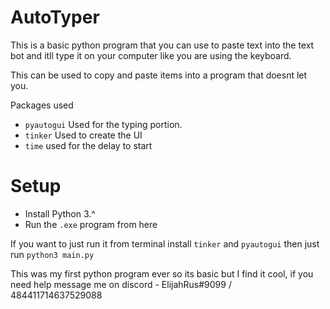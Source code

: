 # AutoTyper
This is a basic python program that you can use to paste text into the text bot and itll type it on your computer like you are using the keyboard.

This can be used to copy and paste items into a program that doesnt let you.

Packages used 
- `pyautogui` Used for the typing portion.
- `tinker` Used to create the UI
- `time` used for the delay to start

# Setup
- Install Python 3.^
- Run the `.exe` program from here

If you want to just run it from terminal install `tinker` and `pyautogui` then just run `python3 main.py`

This was my first python program ever so its basic but I find it cool, if you need help message me on discord - ElijahRus#9099 / 484411714637529088
